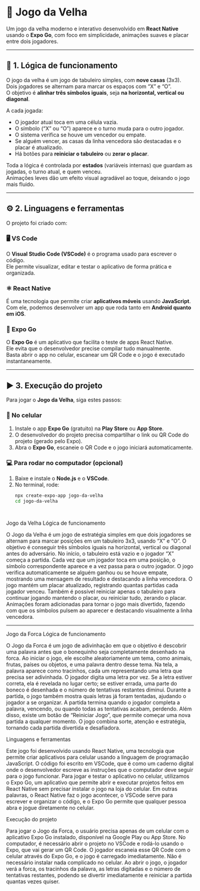 # 🧠 Jogo da Velha

Um jogo da velha moderno e interativo desenvolvido em **React Native** usando o **Expo Go**, com foco em simplicidade, animações suaves e placar entre dois jogadores.

---

## 🧩 1. Lógica de funcionamento

O jogo da velha é um jogo de tabuleiro simples, com **nove casas** (3x3).  
Dois jogadores se alternam para marcar os espaços com “X” e “O”.  
O objetivo é **alinhar três símbolos iguais**, seja **na horizontal, vertical ou diagonal**.

A cada jogada:
- O jogador atual toca em uma célula vazia.
- O símbolo (“X” ou “O”) aparece e o turno muda para o outro jogador.
- O sistema verifica se houve um vencedor ou empate.
- Se alguém vencer, as casas da linha vencedora são destacadas e o placar é atualizado.
- Há botões para **reiniciar o tabuleiro** ou **zerar o placar**.

Toda a lógica é controlada por **estados** (variáveis internas) que guardam as jogadas, o turno atual, e quem venceu.  
Animações leves dão um efeito visual agradável ao toque, deixando o jogo mais fluido.

---

## ⚙️ 2. Linguagens e ferramentas

O projeto foi criado com:

### 🖥️ **VS Code**
O **Visual Studio Code (VSCode)** é o programa usado para escrever o código.  
Ele permite visualizar, editar e testar o aplicativo de forma prática e organizada.

### ⚛️ **React Native**
É uma tecnologia que permite criar **aplicativos móveis** usando **JavaScript**.  
Com ele, podemos desenvolver um app que roda tanto em **Android quanto em iOS**.

### 🚀 **Expo Go**
O **Expo Go** é um aplicativo que facilita o teste de apps React Native.  
Ele evita que o desenvolvedor precise compilar tudo manualmente.  
Basta abrir o app no celular, escanear um QR Code e o jogo é executado instantaneamente.

---

## ▶️ 3. Execução do projeto

Para jogar o **Jogo da Velha**, siga estes passos:

### 📱 No celular
1. Instale o app **Expo Go** (gratuito) na **Play Store** ou **App Store**.  
2. O desenvolvedor do projeto precisa compartilhar o link ou QR Code do projeto (gerado pelo Expo).  
3. Abra o **Expo Go**, escaneie o QR Code e o jogo iniciará automaticamente.  

### 💻 Para rodar no computador (opcional)
1. Baixe e instale o **Node.js** e o **VSCode**.  
2. No terminal, rode:
   ```bash
   npx create-expo-app jogo-da-velha
   cd jogo-da-velha




Jogo da Velha 
Lógica de funcionamento

O Jogo da Velha é um jogo de estratégia simples em que dois jogadores se alternam para marcar posições em um tabuleiro 3x3, usando “X” e “O”. O objetivo é conseguir três símbolos iguais na horizontal, vertical ou diagonal antes do adversário.
No início, o tabuleiro está vazio e o jogador “X” começa a partida. Cada vez que um jogador toca em uma posição, o símbolo correspondente aparece e a vez passa para o outro jogador. O jogo verifica automaticamente se alguém ganhou ou se houve empate, mostrando uma mensagem de resultado e destacando a linha vencedora.
O jogo mantém um placar atualizado, registrando quantas partidas cada jogador venceu. Também é possível reiniciar apenas o tabuleiro para continuar jogando mantendo o placar, ou reiniciar tudo, zerando o placar. Animações foram adicionadas para tornar o jogo mais divertido, fazendo com que os símbolos pulsem ao aparecer e destacando visualmente a linha vencedora.





----------------------------------------------------------------------------------------------------------------------------------------------------------------------------------------------------------------------------------------------------------------------------------------------







Jogo da Forca 
Lógica de funcionamento

O Jogo da Forca é um jogo de adivinhação em que o objetivo é descobrir uma palavra antes que o bonequinho seja completamente desenhado na forca. Ao iniciar o jogo, ele escolhe aleatoriamente um tema, como animais, frutas, países ou objetos,
e uma palavra dentro desse tema. Na tela, a palavra aparece como tracinhos, cada um representando uma letra que precisa ser adivinhada. O jogador digita uma letra por vez. Se a letra estiver correta, ela é revelada no lugar certo;
se estiver errada, uma parte do boneco é desenhada e o número de tentativas restantes diminui. Durante a partida, o jogo também mostra quais letras já foram tentadas, ajudando o jogador a se organizar.
A partida termina quando o jogador completa a palavra, vencendo, ou quando todas as tentativas acabam, perdendo. Além disso, existe um botão de “Reiniciar Jogo”, que permite começar uma nova partida a qualquer momento.
O jogo combina sorte, atenção e estratégia, tornando cada partida divertida e desafiadora.

Linguagens e ferramentas

Este jogo foi desenvolvido usando React Native, uma tecnologia que permite criar aplicativos para celular usando a linguagem de programação JavaScript. O código foi escrito em VSCode, que é como um caderno digital onde o desenvolvedor escreve as
instruções que o computador deve seguir para o jogo funcionar. Para jogar e testar o aplicativo no celular, utilizamos o Expo Go, um aplicativo que permite abrir e executar projetos feitos em React Native sem precisar instalar o jogo na loja do celular. 
Em outras palavras, o React Native faz o jogo acontecer, o VSCode serve para escrever e organizar o código, e o Expo Go permite que qualquer pessoa abra e jogue diretamente no celular.

Execução do projeto

Para jogar o Jogo da Forca, o usuário precisa apenas de um celular com o aplicativo Expo Go instalado, disponível na Google Play ou App Store. 
No computador, é necessário abrir o projeto no VSCode e rodá-lo usando o Expo, que vai gerar um QR Code. O jogador escaneia esse QR Code com o celular através do Expo Go, e o jogo é carregado imediatamente. 
Não é necessário instalar nada complicado no celular. Ao abrir o jogo, o jogador verá a forca, os tracinhos da palavra, as letras digitadas e o número de tentativas restantes, podendo se divertir imediatamente e reiniciar a partida quantas vezes quiser.

